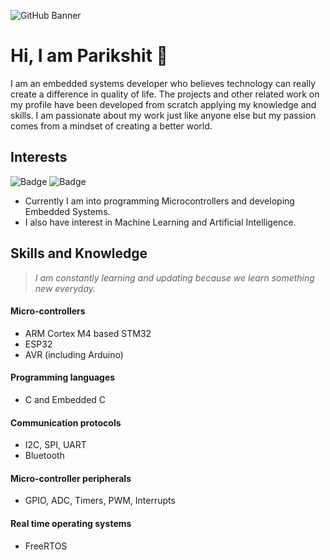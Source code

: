 ![GitHub Banner](https://user-images.githubusercontent.com/80714882/200172123-4bd162c7-ef93-4365-a4b0-0729d9a019a2.gif)

# Hi, I am Parikshit 👋

I am an embedded systems developer who believes technology can really create a difference in quality of life. The projects and other related work on my profile have been developed from scratch applying my knowledge and skills. I am passionate about my work just like anyone else but my passion comes from a mindset of creating a better world.

## Interests

![Badge](https://img.shields.io/badge/Embedded_Systems-1f6feb?style=for-the-badge)
![Badge](https://img.shields.io/badge/Machine_Learning-orange?style=for-the-badge)

- Currently I am into programming Microcontrollers and developing Embedded Systems.
- I also have interest in Machine Learning and Artificial Intelligence.

## Skills and Knowledge

> *I am constantly learning and updating because we learn something new everyday.*

#### Micro-controllers 
- ARM Cortex M4 based STM32 
- ESP32 
- AVR (including Arduino)

#### Programming languages 
- C and Embedded C

#### Communication protocols  
- I2C, SPI, UART 
- Bluetooth

#### Micro-controller peripherals 
- GPIO, ADC, Timers, PWM, Interrupts

#### Real time operating systems 
- FreeRTOS

